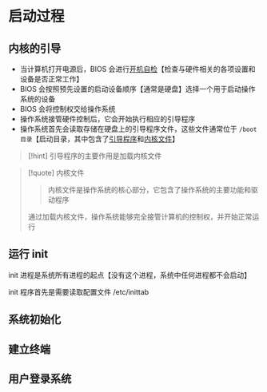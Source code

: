 # 启动过程
## 内核的引导
- 当计算机打开电源后，BIOS 会进行<u>开机自检</u>【检查与硬件相关的各项设置和设备是否正常工作】
- BIOS 会按照预先设置的启动设备顺序【通常是硬盘】选择一个用于启动操作系统的设备
- BIOS 会将控制权交给操作系统
- 操作系统接管硬件控制后，它会开始执行相应的引导程序
- 操作系统首先会读取存储在硬盘上的引导程序文件，这些文件通常位于 `/boot目录`【启动目录，其中包含了<u>引导程序</u>和<u>内核文件</u>】

>[!hint] 引导程序的主要作用是加载内核文件

>[!quote] 内核文件
>>内核文件是操作系统的核心部分，它包含了操作系统的主要功能和驱动程序
>
>通过加载内核文件，操作系统能够完全接管计算机的控制权，并开始正常运行

## 运行 init
init 进程是系统所有进程的起点【没有这个进程，系统中任何进程都不会启动】

init 程序首先是需要读取配置文件 /etc/inittab


## 系统初始化
## 建立终端
## 用户登录系统







































